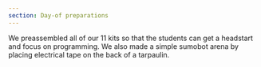 ```yaml
---
section: Day-of preparations
---
```


We preassembled all of our 11 kits so that the students can get a headstart and focus on programming. We also made a simple sumobot arena by placing electrical tape on the back of a tarpaulin.